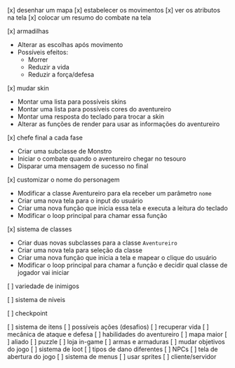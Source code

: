[x] desenhar um mapa
[x] estabelecer os movimentos
[x] ver os atributos na tela
[x] colocar um resumo do combate na tela

[x] armadilhas
- Alterar as escolhas após movimento
- Possíveis efeitos:
    - Morrer
    - Reduzir a vida
    - Reduzir a força/defesa

[x] mudar skin
- Montar uma lista para possíveis skins
- Montar uma lista para possíveis cores do aventureiro
- Montar uma resposta do teclado para trocar a skin
- Alterar as funções de render para usar as informações do aventureiro

[x] chefe final a cada fase
- Criar uma subclasse de Monstro
- Iniciar o combate quando o aventureiro chegar no tesouro
- Disparar uma mensagem de sucesso no final

[x] customizar o nome do personagem
- Modificar a classe Aventureiro para ela receber um parâmetro `nome`
- Criar uma nova tela para o input do usuário
- Criar uma nova função que inicia essa tela e executa a leitura do teclado
- Modificar o loop principal para chamar essa função

[x] sistema de classes
- Criar duas novas subclasses para a classe `Aventureiro`
- Criar uma nova tela para seleção da classe
- Criar uma nova função que inicia a tela e mapear o clique do usuário
- Modificar o loop principal para chamar a função e decidir qual classe de jogador vai iniciar

[ ] variedade de inimigos

[ ] sistema de níveis

[ ] checkpoint



[ ] sistema de itens
[ ] possíveis ações (desafios)
[ ] recuperar vida
[ ] mecânica de ataque e defesa
[ ] habilidades do aventureiro
[ ] mapa maior
[ ] aliado
[ ] puzzle
[ ] loja in-game
[ ] armas e armaduras
[ ] mudar objetivos do jogo
[ ] sistema de loot
[ ] tipos de dano diferentes
[ ] NPCs
[ ] tela de abertura do jogo
[ ] sistema de menus
[ ] usar sprites
[ ] cliente/servidor
